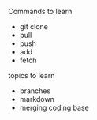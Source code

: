 Commands to learn 
- git clone
- pull
- push
- add
- fetch

topics to learn 
- branches
- markdown
- merging coding base
